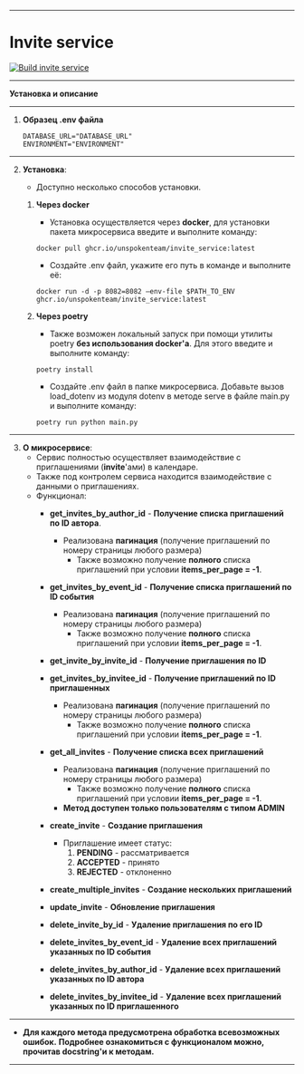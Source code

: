 ___
# Invite service
[![Build invite service](https://github.com/UnspokenTeam/Calendar/actions/workflows/build_invite_service.yaml/badge.svg)](https://github.com/UnspokenTeam/Calendar/actions/workflows/build_invite_service.yaml)
___
**Установка и описание**
___
1. **Образец .env файла**
	```
	DATABASE_URL="DATABASE_URL"
	ENVIRONMENT="ENVIRONMENT"
	```
___
2. **Установка**:
	- Доступно несколько способов установки.

    1. **Через docker**
       - Установка осуществляется через **docker**, для установки пакета микросервиса введите и выполните команду:
		```
    	docker pull ghcr.io/unspokenteam/invite_service:latest
 		```
       - Создайте .env файл, укажите его путь в команде и выполните её:
		```
		docker run -d -p 8082=8082 —env-file $PATH_TO_ENV ghcr.io/unspokenteam/invite_service:latest
 		```

	2. **Через poetry**
        - Также возможен локальный запуск при помощи утилиты poetry **без использования docker'a**. Для этого введите и выполните команду:
        ```
        poetry install
    	```
        - Создайте .env файл в папке микросервиса. Добавьте вызов load_dotenv из модуля dotenv в методе serve в файле main.py и выполните команду:
        ```
        poetry run python main.py
        ```
---
3. **О микросервисе**:
	- Сервис полностью осуществляет взаимодействие с приглашениями (**invite**'ами) в календаре.
	- Также под контролем сервиса находится взаимодействие с данными о приглашениях.
	- Функционал:
		- **get_invites_by_author_id** - **Получение списка приглашений по ID автора**.
			- Реализована **пагинация** (получение приглашений по номеру страницы любого размера)
				- Также возможно получение **полного** списка приглашений при условии **items_per_page = -1**.

        - **get_invites_by_event_id** - **Получение списка приглашений по ID события**
            - Реализована **пагинация** (получение приглашений по номеру страницы любого размера)
				- Также возможно получение **полного** списка приглашений при условии **items_per_page = -1**.

		- **get_invite_by_invite_id** - **Получение приглашения по ID**

		- **get_invites_by_invitee_id** - **Получение приглашений по ID приглашенных**
			- Реализована **пагинация** (получение приглашений по номеру страницы любого размера)
				- Также возможно получение **полного** списка приглашений при условии **items_per_page = -1**.

		- **get_all_invites** - **Получение списка всех приглашений**
			- Реализована **пагинация** (получение приглашений по номеру страницы любого размера)
				- Также возможно получение **полного** списка приглашений при условии **items_per_page = -1**.
			- **Метод доступен только пользователям с типом ADMIN**

		- **create_invite** - **Создание приглашения**
      		- Приглашение имеет статус:
              1. **PENDING** - рассматривается
              2. **ACCEPTED** - принято
              3. **REJECTED** - отклоненно

        - **create_multiple_invites** - **Создание нескольких приглашений**

		- **update_invite** - **Обновление приглашения**

		- **delete_invite_by_id** - **Удаление приглашения по его ID**

		- **delete_invites_by_event_id** - **Удаление всех приглашений указанных по ID события**

		- **delete_invites_by_author_id** - **Удаление всех приглашений указанных по ID автора**

        - **delete_invites_by_invitee_id** - **Удаление всех приглашений указанных по ID приглашенного**

---
* **Для каждого метода предусмотрена обработка всевозможных ошибок.** **Подробнее ознакомиться с функционалом можно, прочитав docstring'и к методам.**
---
